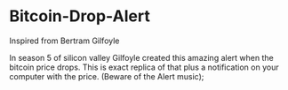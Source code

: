 # Bitcoin-Drop-Alert
Inspired from Bertram Gilfoyle

In season 5 of silicon valley Gilfoyle created this amazing alert when the bitcoin price drops. This is exact replica of that plus a notification on your computer with the price.
(Beware of the Alert music);
